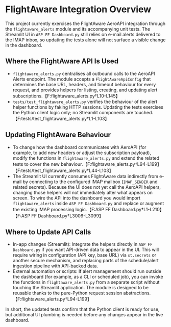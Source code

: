 # FlightAware Integration Overview

This project currently exercises the FlightAware AeroAPI integration through the
`flightaware_alerts` module and its accompanying unit tests. The Streamlit UI in
`ASP FF Dashboard.py` still relies on e-mail alerts delivered to the IMAP inbox,
so updating the tests alone will not surface a visible change in the dashboard.

## Where the FlightAware API Is Used

* `flightaware_alerts.py` centralises all outbound calls to the AeroAPI Alerts
  endpoint. The module accepts a `FlightAwareApiConfig` that determines the base
  URL, headers, and timeout behaviour for every request, and provides helpers
  for listing, creating, and updating alert subscriptions.【F:flightaware_alerts.py†L10-L145】
* `tests/test_flightaware_alerts.py` verifies the behaviour of the alert helper
  functions by faking HTTP sessions. Updating the tests exercises the Python
  client logic only; no Streamlit components are touched.【F:tests/test_flightaware_alerts.py†L1-L103】

## Updating FlightAware Behaviour

* To change how the dashboard communicates with AeroAPI (for example, to add new
  headers or adjust the subscription payload), modify the functions in
  `flightaware_alerts.py` and extend the related tests to cover the new
  behaviour.【F:flightaware_alerts.py†L94-L199】【F:tests/test_flightaware_alerts.py†L44-L103】
* The Streamlit UI currently consumes FlightAware data indirectly from e-mail by
  connecting to the configured IMAP mailbox (`IMAP_SENDER` and related secrets).
  Because the UI does not yet call the AeroAPI helpers, changing those helpers
  will not immediately alter what appears on screen. To wire the API into the
  dashboard you would import `flightaware_alerts` inside `ASP FF Dashboard.py`
  and replace or augment the existing IMAP processing logic.【F:ASP FF Dashboard.py†L1-L210】【F:ASP FF Dashboard.py†L3006-L3099】

## Where to Update API Calls

* In-app changes (Streamlit): Integrate the helpers directly in `ASP FF
  Dashboard.py` if you want API-driven data to appear in the UI. This will
  require wiring in configuration (API key, base URL) via `st.secrets` or
  another secure mechanism, and replacing parts of the schedule/alert ingestion
  pipeline with API-backed data.
* External automation or scripts: If alert management should run outside the
  dashboard (for example, as a CLI or scheduled job), you can invoke the
  functions in `flightaware_alerts.py` from a separate script without touching
  the Streamlit application. The module is designed to be reusable thanks to the
  pure-Python request session abstractions.【F:flightaware_alerts.py†L94-L199】

In short, the updated tests confirm that the Python client is ready for use, but
additional UI plumbing is needed before any changes appear in the live dashboard.
